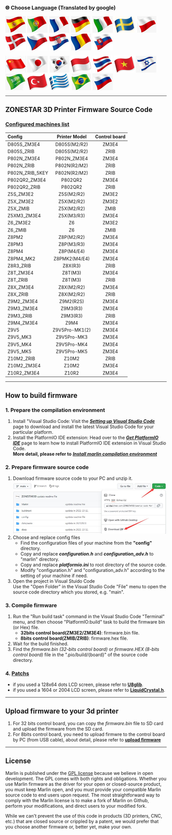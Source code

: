 ### :globe_with_meridians: Choose Language (Translated by google)
[![](./lanpic/ES.png)](https://github-com.translate.goog/ZONESTAR3D/source-code-for-3d-printer?_x_tr_sl=en&_x_tr_tl=es)
[![](./lanpic/PT.png)](https://github-com.translate.goog/ZONESTAR3D/source-code-for-3d-printer?_x_tr_sl=en&_x_tr_tl=pt)
[![](./lanpic/FR.png)](https://github-com.translate.goog/ZONESTAR3D/source-code-for-3d-printer?_x_tr_sl=en&_x_tr_tl=fr)
[![](./lanpic/DE.png)](https://github-com.translate.goog/ZONESTAR3D/source-code-for-3d-printer?_x_tr_sl=en&_x_tr_tl=de)
[![](./lanpic/IT.png)](https://github-com.translate.goog/ZONESTAR3D/source-code-for-3d-printer?_x_tr_sl=en&_x_tr_tl=it)
[![](./lanpic/SW.png)](https://github-com.translate.goog/ZONESTAR3D/source-code-for-3d-printer?_x_tr_sl=en&_x_tr_tl=sv)
[![](./lanpic/PL.png)](https://github-com.translate.goog/ZONESTAR3D/source-code-for-3d-printer?_x_tr_sl=en&_x_tr_tl=pl)
[![](./lanpic/DK.png)](https://github-com.translate.goog/ZONESTAR3D/source-code-for-3d-printer?_x_tr_sl=en&_x_tr_tl=da)
[![](./lanpic/CZ.png)](https://github-com.translate.goog/ZONESTAR3D/source-code-for-3d-printer?_x_tr_sl=en&_x_tr_tl=cs)
[![](./lanpic/HR.png)](https://github-com.translate.goog/ZONESTAR3D/source-code-for-3d-printer?_x_tr_sl=en&_x_tr_tl=hr)
[![](./lanpic/RO.png)](https://github-com.translate.goog/ZONESTAR3D/source-code-for-3d-printer?_x_tr_sl=en&_x_tr_tl=ro)
[![](./lanpic/SK.png)](https://github-com.translate.goog/ZONESTAR3D/source-code-for-3d-printer?_x_tr_sl=en&_x_tr_tl=sk)

[![](./lanpic/CN.png)](https://github-com.translate.goog/ZONESTAR3D/source-code-for-3d-printer?_x_tr_sl=en&_x_tr_tl=zh-CN)
[![](./lanpic/JP.png)](https://github-com.translate.goog/ZONESTAR3D/source-code-for-3d-printer?_x_tr_sl=en&_x_tr_tl=ja)
[![](./lanpic/KR.png)](https://github-com.translate.goog/ZONESTAR3D/source-code-for-3d-printer?_x_tr_sl=en&_x_tr_tl=ko)
[![](./lanpic/ID.png)](https://github-com.translate.goog/ZONESTAR3D/source-code-for-3d-printer?_x_tr_sl=en&_x_tr_tl=id)
[![](./lanpic/TH.png)](https://github-com.translate.goog/ZONESTAR3D/source-code-for-3d-printer?_x_tr_sl=en&_x_tr_tl=th)
[![](./lanpic/VN.png)](https://github-com.translate.goog/ZONESTAR3D/source-code-for-3d-printer?_x_tr_sl=en&_x_tr_tl=vi)
[![](./lanpic/IL.png)](https://github-com.translate.goog/ZONESTAR3D/source-code-for-3d-printer?_x_tr_sl=en&_x_tr_tl=iw)
[![](./lanpic/SA.png)](https://github-com.translate.goog/ZONESTAR3D/source-code-for-3d-printer?_x_tr_sl=en&_x_tr_tl=ar)
[![](./lanpic/TR.png)](https://github-com.translate.goog/ZONESTAR3D/source-code-for-3d-printer?_x_tr_sl=en&_x_tr_tl=tr)
[![](./lanpic/GR.png)](https://github-com.translate.goog/ZONESTAR3D/source-code-for-3d-printer?_x_tr_sl=en&_x_tr_tl=el)
[![](./lanpic/BR.png)](https://github-com.translate.goog/ZONESTAR3D/source-code-for-3d-printer?_x_tr_sl=en&_x_tr_tl=pt)
[![](./lanpic/RU.png)](https://github-com.translate.goog/ZONESTAR3D/source-code-for-3d-printer?_x_tr_sl=en&_x_tr_tl=ru)

-----
## ZONESTAR 3D Printer Firmware Source Code
###  [Configured machines list](./config/)
|     Config     |    Printer Model    |    Control board    |  
|:---------------|:-------------------:|:-------------------:|  
|  D805S_ZM3E4   |    D805S(M2/R2)     |       ZM3E4         |  
|  D805S_ZRIB    |    D805S(M2/R2)     |       ZRIB          |
|  P802N_ZM3E4   |    P802N_ZM3E4      |       ZM3E4         |
|  P802N_ZRIB    |    P802N(R2/M2)     |       ZRIB          |
| P802N_ZRIB_5KEY|    P802N(R2/M2)     |       ZRIB          |
|  P802QR2_ZM3E4 |    P802QR2          |       ZM3E4         |
|  P802QR2_ZRIB  |    P802QR2          |       ZRIB          |  
|  Z5S_ZM3E2     |    Z5S(M2/R2)       |       ZM3E2         | 
|  Z5X_ZM3E2     |    Z5X(M2/R2)       |       ZM3E2         |
|  Z5X_ZMIB      |    Z5X(M2/R2)       |       ZMIB          | 
|  Z5XM3_ZM3E4   |    Z5X(M3/R3)       |       ZM3E4         |
|  Z6_ZM3E2      |    Z6               |       ZM3E2         |  
|  Z6_ZMIB       |    Z6               |       ZMIB          |
|  Z8PM2         |    Z8P(M2/R2)       |       ZM3E4         |  
|  Z8PM3         |    Z8P(M3/R3)       |       ZM3E4         |  
|  Z8PM4         |    Z8P(M4/E4)       |       ZM3E4         |  
|  Z8PM4_MK2     |    Z8PMK2(M4/E4)    |       ZM3E4         |  
|  Z8R3_ZRIB     |    Z8X(R3)          |       ZRIB          |
|  Z8T_ZM3E4     |    Z8T(M3)          |       ZM3E4         |
|  Z8T_ZRIB      |    Z8T(M3)          |       ZRIB          |
|  Z8X_ZM3E4     |    Z8X(M2/R2)       |       ZM3E4         |    
|  Z8X_ZRIB      |    Z8X(M2/R2)       |       ZRIB          |    
|  Z9M2_ZM3E4    |    Z9M2(R2S)        |       ZM3E4         |  
|  Z9M3_ZM3E4    |    Z9M3(R3)         |       ZM3E4         |  
|  Z9M3_ZRIB     |    Z9M3(R3)         |       ZRIB          |
|  Z9M4_ZM3E4    |    Z9M4             |       ZM3E4         |  
|  Z9V5   	     |    Z9V5Pro-MK1(2)   |       ZM3E4         |  
|  Z9V5_MK3      |    Z9V5Pro-MK3      |       ZM3E4         |
|  Z9V5_MK4      |    Z9V5Pro-MK4      |       ZM3E4         |
|  Z9V5_MK5      |    Z9V5Pro-MK5      |       ZM3E4         |
|  Z10M2_ZRIB    |    Z10M2            |       ZRIB          |  
|  Z10M2_ZM3E4   |    Z10M2            |       ZM3E4         |  
|  Z10R2_ZM3E4   |    Z10R2            |       ZM3E4         |  

-----
## How to build firmware
### 1. Prepare the compilation environment
1. Install "Visual Studio Code: Visit the [***Setting up Visual Studio Code***](https://code.visualstudio.com/docs/setup/setup-overview) page to download and install the latest Visual Studio Code for your particular platform.  
2. Install the PlatformIO IDE extension: Head over to the [***Get PlatformIO IDE***](https://platformio.org/install/ide?install=vscode) page to learn how to install PlatformIO IDE extension in Visual Studio Code.  
**More detail, please refer to** [***Install marlin compilation environment***](https://marlinfw.org/docs/basics/install_platformio_vscode.html)  

### 2. Prepare firmware source code
1. Download firmware source code to your PC and unzip it.  
![](./config/download.jpg)    
2. Choose and replace config files  
   - Find the configuration files of your machine from the **"config"** directory.   
   - Copy and replace ***configuration.h*** and ***configuration_adv.h*** to "marlin" directory.   
   - Copy and replace ***platformio.ini*** to root directory of the source code.  
   - Modify "configuration.h" and "configuration_adv.h" according to the setting of your machine if need.   
3. Open the project in Visual Stuido Code  
Use the "Open Folder" in the Visual Studio Code "File" menu to open the source code directory which you stored, e.g. "main".  

### 3. Compile firmware
1. Run the "Run build task" command in the Visual Studio Code "Terminal" menu, and then choose "PlatformIO:build" task to build the firmware bin (or Hex) file.
   - **32bits control board(ZM3E2/ZM3E4)**: firmware.bin file.
   - **8bits control board(ZMIB/ZRIB)**: firmware.hex file.
2. Wait for the build finished.
3. Find the *firmware.bin (32-bits control board)* or *firmware.HEX (8-bits control board)* file in the ".pio/build/{board}" of the source code directory.    

### 4. [Patchs](https://github.com/ZONESTAR3D/source-code-for-3d-printer/tree/main/patch)
- if you used a 128x64 dots LCD screen, please refer to [**U8glib**](https://github.com/ZONESTAR3D/source-code-for-3d-printer/tree/main/patch#2-u8glib).
- if you used a 1604 or 2004 LCD screen, please refer to [**LiquidCrystal.h**](https://github.com/ZONESTAR3D/source-code-for-3d-printer/tree/main/patch#3-liquidcrystalh).

-----
## Upload firmware to your 3d printer
1. For 32 bits control board, you can copy the *firmware.bin* file to SD card and upload the firmware from the SD card.
2. For 8bits control board, you need to upload firmwre to the control board by PC (from USB cable), about detail, please refer to [**upload firmware**](https://github.com/ZONESTAR3D/Firmware/tree/master/Firmware_Upload_tool_for_ZRIB_ZMIB)

-----
## License

Marlin is published under the [GPL license](/LICENSE) because we believe in open development. The GPL comes with both rights and obligations. Whether you use Marlin firmware as the driver for your open or closed-source product, you must keep Marlin open, and you must provide your compatible Marlin source code to end users upon request. The most straightforward way to comply with the Marlin license is to make a fork of Marlin on Github, perform your modifications, and direct users to your modified fork.

While we can't prevent the use of this code in products (3D printers, CNC, etc.) that are closed source or crippled by a patent, we would prefer that you choose another firmware or, better yet, make your own.
